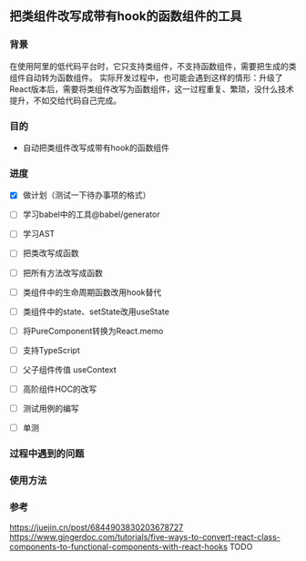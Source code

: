 ## 把类组件改写成带有hook的函数组件的工具

### 背景
在使用阿里的低代码平台时，它只支持类组件，不支持函数组件，需要把生成的类组件自动转为函数组件。
实际开发过程中，也可能会遇到这样的情形：升级了React版本后，需要将类组件改写为函数组件，这一过程重复、繁琐，没什么技术提升，不如交给代码自己完成。

### 目的
- 自动把类组件改写成带有hook的函数组件

### 进度
- [x] 做计划（测试一下待办事项的格式）
- [ ] 学习babel中的工具@babel/generator
- [ ] 学习AST
- [ ] 把类改写成函数
- [ ] 把所有方法改写成函数
- [ ] 类组件中的生命周期函数改用hook替代
- [ ] 类组件中的state、setState改用useState
- [ ] 将PureComponent转换为React.memo
- [ ] 支持TypeScript
- [ ] 父子组件传值 useContext
- [ ] 高阶组件HOC的改写
- [ ] 测试用例的编写
- [ ] 单测


### 过程中遇到的问题


### 使用方法


### 参考
https://juejin.cn/post/6844903830203678727
https://www.gingerdoc.com/tutorials/five-ways-to-convert-react-class-components-to-functional-components-with-react-hooks   TODO
